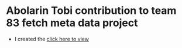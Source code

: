 # Abolarin Tobi contribution to team 83 fetch meta data project

- I created the  [click here to view]() <br/>